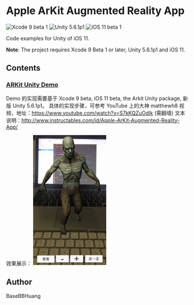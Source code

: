 # Apple ArKit Augmented Reality App
![Xcode 9 beta 1](https://img.shields.io/badge/Xcode-9%20beta%201-0080FF.svg) ![Unity 5.6.1p1](https://img.shields.io/badge/Swift-4-yellow.svg) ![iOS 11 beta 1](https://img.shields.io/badge/iOS-11%20beta%201-green.svg)

Code examples for Unity of iOS 11.

**Note**: The project requires Xcode 9 Beta 1 or later, Unity 5.6.1p1 and iOS 11.

## Contents

### [ARKit Unity Demo](https://pan.baidu.com/s/1c10t5ra)

Demo 的实现需要基于 Xcode 9 beta, iOS 11 beta, the Arkit Unity package, 新版 Unity 5.6.1p1。
具体的实现步骤，可参考 YouTube 上的大神 matthewh8 视频，地址：https://www.youtube.com/watch?v=S7kKQZuOdlk (需翻墙)
文本说明：http://www.instructables.com/id/Apple-ArKit-Augmented-Reality-App/

效果展示：
<img src="resources/IMG_3251.PNG" width="200">


## Author

BaseBBHuang
